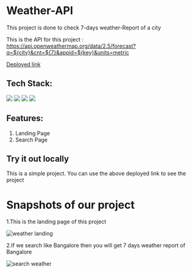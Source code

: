 # Weather-API
This project is done to check 7-days weather-Report of a city 





This is the API for this project : https://api.openweathermap.org/data/2.5/forecast?q=${city}&cnt=${7}&appid=${key}&units=metric

[Deployed link](https://jovial-quokka-e968bf.netlify.app/)



## Tech Stack:

<p>
   <img src="https://img.icons8.com/color/64/000000/javascript.png"/>
   <img src="https://img.icons8.com/color/64/000000/html-5.png"/>
   <img src="https://img.icons8.com/color/64/000000/css3.png" />
   <img src="https://img.icons8.com/color/64/000000/json.png"/>
</p>

## Features:
1. Landing Page
2. Search Page



## Try it out locally
This is a simple project. You can use the above deployed link to see the project

<h1>Snapshots of our project</h1>

1.This is the landing page of this project

![weather landing](https://user-images.githubusercontent.com/93926085/165445945-068c0171-619e-455c-b387-3a6b95627f5b.png)






2.If we search like Bangalore then you will get 7 days weather report of Bangalore

![search weather](https://user-images.githubusercontent.com/93926085/165445956-f8fb83e1-ecb6-4981-8460-90d772ee291d.png)











